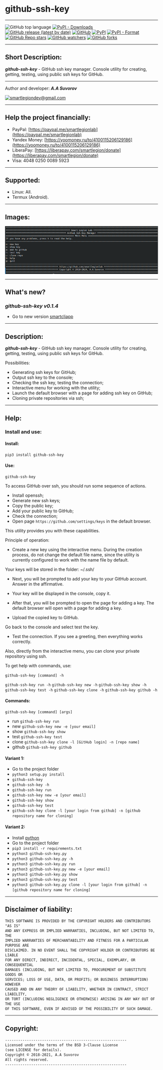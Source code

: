 # github-ssh-key

***

![GitHub top language](https://img.shields.io/github/languages/top/smartlegionlab/github-ssh-key)
[![PyPI - Downloads](https://img.shields.io/pypi/dm/github-ssh-key?label=pypi%20downloads)](https://pypi.org/project/github-ssh-key/)
[![GitHub release (latest by date)](https://img.shields.io/github/v/release/smartlegionlab/github-ssh-key)](https://github.com/smartlegionlab/github-ssh-key/)
[![GitHub](https://img.shields.io/github/license/smartlegionlab/github-ssh-key)](https://github.com/smartlegionlab/github-ssh-key/blob/master/LICENSE)
[![PyPI](https://img.shields.io/pypi/v/github-ssh-key)](https://pypi.org/project/github-ssh-key)
[![PyPI - Format](https://img.shields.io/pypi/format/github-ssh-key)](https://pypi.org/project/github-ssh-key)
[![GitHub Repo stars](https://img.shields.io/github/stars/smartlegionlab/github-ssh-key?style=social)](https://github.com/smartlegionlab/github-ssh-key/)
[![GitHub watchers](https://img.shields.io/github/watchers/smartlegionlab/github-ssh-key?style=social)](https://github.com/smartlegionlab/github-ssh-key/)
[![GitHub forks](https://img.shields.io/github/forks/smartlegionlab/github-ssh-key?style=social)](https://github.com/smartlegionlab/github-ssh-key/)

***

## Short Description:
___github-ssh-key___ - GitHub ssh key manager. Console utility for creating, getting, testing, 
using public ssh keys for GitHub.

***

Author and developer: ___A.A Suvorov___

[![smartlegiondev@gmail.com](https://img.shields.io/static/v1?label=email:&message=smartlegiondev@gmail.com&color=blue)](mailto:smartlegiondev@gmail.com)

***

## Help the project financially:

- PayPal: [https://paypal.me/smartlegionlab](https://paypal.me/smartlegionlab)
- Yandex Money: [https://yoomoney.ru/to/4100115206129186](https://yoomoney.ru/to/4100115206129186)
- LiberaPay: [https://liberapay.com/smartlegion/donate](https://liberapay.com/smartlegion/donate)
- Visa: 4048 0250 0089 5923

***

## Supported:

- Linux: All.
- Termux (Android).

***

## Images:

![logo](https://github.com/smartlegionlab/github-ssh-key/raw/master/data/images/github-ssh-key.png)

***

## What's new?

### ___github-ssh-key v0.1.4___

- Go to new version [smartcliapp](https://github.com/smartlegionlab/smartcliapp)

***

## Description:

___github-ssh-key___ - GitHub ssh key manager. Console utility for creating, getting, 
testing, using public ssh keys for GitHub.

Possibilities:

- Generating ssh keys for GitHub;
- Output ssh key to the console;
- Checking the ssh key, testing the connection;
- Interactive menu for working with the utility;
- Launch the default browser with a page for adding ssh key on GitHub;
- Cloning private repositories via ssh;


***

## Help:

### Install and use:

#### Install:

`pip3 install github-ssh-key`

#### Use:

`github-ssh-key`

To access GitHub over ssh, you should run some sequence of actions.

- Install openssh;
- Generate new ssh keys;
- Copy the public key;
- Add your public key to GitHub;
- Check the connection;
- Open page `https://github.com/settings/keys` in the default browser.

This utility provides you with these capabilities.

Principle of operation:

- Create a new key using the interactive menu.
 During the creation process, do not change the default file name,
 since the utility is currently configured to work with the name
 file by default.

Your keys will be stored in the folder: ~/.ssh/

- Next, you will be prompted to add your key to your GitHub account.
 Answer in the affirmative.

- Your key will be displayed in the console, copy it.

- After that, you will be prompted to open the page for adding a key.
 The default browser will open with a page for adding a key.

- Upload the copied key to GitHub.

Go back to the console and select test the key.

- Test the connection. If you see a greeting, then
 everything works correctly.

Also, directly from the interactive menu, you can clone your private
repository using ssh.

To get help with commands, use:

`github-ssh-key [command] -h`

`github-ssh-key run -h`
`github-ssh-key new -h`
`github-ssh-key show -h`
`github-ssh-key test -h`
`github-ssh-key clone -h`
`github-ssh-key github -h`


#### Commands:

`github-ssh-key [command] [args]`

- run `github-ssh-key run`
- new `github-ssh-key new -e [your email]`
- show `github-ssh-key show`
- test `github-ssh-key test`
- clone `github-ssh-key clone -l [GitHub login] -n [repo name]`
- github `github-ssh-key github`


#### Variant 1:

- Go to the project folder
- `python3 setup.py install`
- `github-ssh-key`
- `github-ssh-key -h`
- `github-ssh-key run`
- `github-ssh-key new -e [your email]`
- `github-ssh-key show`
- `github-ssh-key test`
- `github-ssh-key clone -l [your login from github] -n [github repository name for cloning]`


#### Variant 2:

- Install [python](https://python.org)
- Go to the project folder
- `pip3 install -r requirements.txt`
- `python3 github-ssh-key.py`
- `python3 github-ssh-key.py -h`
- `python3 github-ssh-key.py run`
- `python3 github-ssh-key.py new -e [your email]`
- `python3 github-ssh-key.py show`
- `python3 github-ssh-key.py test`
- `python3 github-ssh-key.py clone -l [your login from github] -n [github repository name for cloning]`

***

## Disclaimer of liability:

    THIS SOFTWARE IS PROVIDED BY THE COPYRIGHT HOLDERS AND CONTRIBUTORS "AS IS"
    AND ANY EXPRESS OR IMPLIED WARRANTIES, INCLUDING, BUT NOT LIMITED TO, THE
    IMPLIED WARRANTIES OF MERCHANTABILITY AND FITNESS FOR A PARTICULAR PURPOSE ARE
    DISCLAIMED. IN NO EVENT SHALL THE COPYRIGHT HOLDER OR CONTRIBUTORS BE LIABLE
    FOR ANY DIRECT, INDIRECT, INCIDENTAL, SPECIAL, EXEMPLARY, OR CONSEQUENTIAL
    DAMAGES (INCLUDING, BUT NOT LIMITED TO, PROCUREMENT OF SUBSTITUTE GOODS OR
    SERVICES; LOSS OF USE, DATA, OR PROFITS; OR BUSINESS INTERRUPTION) HOWEVER
    CAUSED AND ON ANY THEORY OF LIABILITY, WHETHER IN CONTRACT, STRICT LIABILITY,
    OR TORT (INCLUDING NEGLIGENCE OR OTHERWISE) ARISING IN ANY WAY OUT OF THE USE
    OF THIS SOFTWARE, EVEN IF ADVISED OF THE POSSIBILITY OF SUCH DAMAGE.

***

## Copyright:
    --------------------------------------------------------
    Licensed under the terms of the BSD 3-Clause License
    (see LICENSE for details).
    Copyright © 2018-2021, A.A Suvorov
    All rights reserved.
    --------------------------------------------------------
